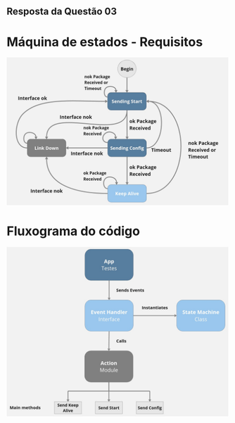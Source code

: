 ## Resposta da Questão 03

# Máquina de estados - Requisitos

![Alt text](./images/State%20Machine.jpg)

# Fluxograma do código

![Alt text](./images/Fluxograma.jpg)